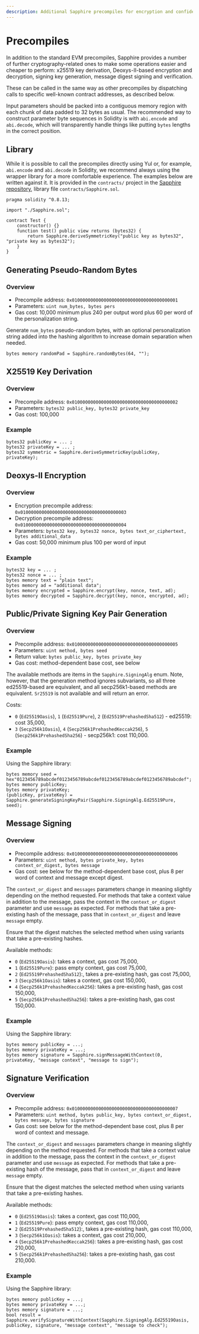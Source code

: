 ```yaml
---
description: Additional Sapphire precompiles for encryption and confidentiality
---
```


# Precompiles

In addition to the standard EVM precompiles, Sapphire provides a number
of further cryptography-related ones to make some operations easier and
cheaper to perform: x25519 key derivation, Deoxys-II-based encryption
and decryption, signing key generation, message digest signing and
verification.

These can be called in the same way as other precompiles by dispatching
calls to specific well-known contract addresses, as described below.

Input parameters should be packed into a contiguous memory region with
each chunk of data padded to 32 bytes as usual. The recommended way to
construct parameter byte sequences in Solidity is with `abi.encode` and
`abi.decode`, which will transparently handle things like putting
`bytes` lengths in the correct position.

## Library

While it is possible to call the precompiles directly using Yul or, for
example, `abi.encode` and `abi.decode` in Solidity, we recommend always
using the wrapper library for a more comfortable experience. The
examples below are written against it. It is provided in the
`contracts/` project in the
[Sapphire repository](https://github.com/oasisprotocol/sapphire-paratime),
library file `contracts/Sapphire.sol`.

```solidity
pragma solidity ^0.8.13;

import "./Sapphire.sol";

contract Test {
    constructor() {}
    function test() public view returns (bytes32) {
        return Sapphire.deriveSymmetricKey("public key as bytes32", "private key as bytes32");
    }
}
```

## Generating Pseudo-Random Bytes

### Overview

* Precompile address: `0x0100000000000000000000000000000000000001`
* Parameters: `uint num_bytes, bytes pers`
* Gas cost: 10,000 minimum plus 240 per output word plus 60 per word of
  the personalization string.

Generate `num_bytes` pseudo-random bytes, with an optional
personalization string added into the hashing algorithm to increase
domain separation when needed.

```solidity
bytes memory randomPad = Sapphire.randomBytes(64, "");
```

## X25519 Key Derivation

### Overview

* Precompile address: `0x0100000000000000000000000000000000000002`
* Parameters: `bytes32 public_key, bytes32 private_key`
* Gas cost: 100,000

### Example

```solidity
bytes32 publicKey = ... ;
bytes32 privateKey = ... ;
bytes32 symmetric = Sapphire.deriveSymmetricKey(publicKey, privateKey);
```

## Deoxys-II Encryption

### Overview

* Encryption precompile address: `0x0100000000000000000000000000000000000003`
* Decryption precompile address: `0x0100000000000000000000000000000000000004`
* Parameters: `bytes32 key, bytes32 nonce, bytes text_or_ciphertext, bytes additional_data`
* Gas cost: 50,000 minimum plus 100 per word of input

### Example

```solidity
bytes32 key = ... ;
bytes32 nonce = ... ;
bytes memory text = "plain text";
bytes memory ad = "additional data";
bytes memory encrypted = Sapphire.encrypt(key, nonce, text, ad);
bytes memory decrypted = Sapphire.decrypt(key, nonce, encrypted, ad);
```

## Public/Private Signing Key Pair Generation

### Overview

* Precompile address: `0x0100000000000000000000000000000000000005`
* Parameters: `uint method, bytes seed`
* Return value: `bytes public_key, bytes private_key`
* Gas cost: method-dependent base cost, see below

The available methods are items in the `Sapphire.SigningAlg` enum. Note,
however, that the generation method ignores subvariants, so all three
ed25519-based are equivalent, and all secp256k1-based methods are
equivalent. `Sr25519` is not available and will return an error.

Costs:
* `0` (`Ed25519Oasis`), `1` (`Ed25519Pure`), `2` (`Ed25519PrehashedSha512`) - ed25519: cost 35,000,
* `3` (`Secp256k1Oasis`), `4` (`Secp256k1PrehashedKeccak256`), `5` (`Secp256k1PrehashedSha256`) - secp256k1: cost 110,000.

### Example

Using the Sapphire library:

```solidity
bytes memory seed = hex"0123456789abcdef0123456789abcdef0123456789abcdef0123456789abcdef";
bytes memory publicKey;
bytes memory privateKey;
(publicKey, privateKey) = Sapphire.generateSigningKeyPair(Sapphire.SigningAlg.Ed25519Pure, seed);
```

## Message Signing

### Overview

* Precompile address: `0x0100000000000000000000000000000000000006`
* Parameters: `uint method, bytes private_key, bytes context_or_digest, bytes message`
* Gas cost: see below for the method-dependent base cost, plus 8 per word of context and message except digest.

The `context_or_digest` and `messages` parameters change in meaning
slightly depending on the method requested. For methods that take a
context value in addition to the message, pass the context in the
`context_or_digest` parameter and use `message` as expected. For methods
that take a pre-existing hash of the message, pass that in
`context_or_digest` and leave `message` empty.

Ensure that the digest matches the selected method when using variants
that take a pre-existing hashes.

Available methods:
* `0` (`Ed25519Oasis`): takes a context, gas cost 75,000,
* `1` (`Ed25519Pure`): pass empty context, gas cost 75,000,
* `2` (`Ed25519PrehashedSha512`):, takes a pre-existing hash, gas cost 75,000,
* `3` (`Secp256k1Oasis`): takes a context, gas cost 150,000,
* `4` (`Secp256k1PrehashedKeccak256`): takes a pre-existing hash, gas cost 150,000,
* `5` (`Secp256k1PrehashedSha256`): takes a pre-existing hash, gas cost 150,000.

### Example

Using the Sapphire library:

```solidity
bytes memory publicKey = ...;
bytes memory privateKey = ...;
bytes memory signature = Sapphire.signMessageWithContext(0, privateKey, "message context", "message to sign");
```

## Signature Verification

### Overview

* Precompile address: `0x0100000000000000000000000000000000000007`
* Parameters: `uint method, bytes public_key, bytes context_or_digest, bytes message, bytes signature`
* Gas cost: see below for the method-dependent base cost, plus 8 per word of context and message.

The `context_or_digest` and `messages` parameters change in meaning
slightly depending on the method requested. For methods that take a
context value in addition to the message, pass the context in the
`context_or_digest` parameter and use `message` as expected. For methods
that take a pre-existing hash of the message, pass that in
`context_or_digest` and leave `message` empty.

Ensure that the digest matches the selected method when using variants
that take a pre-existing hashes.

Available methods:
* `0` (`Ed25519Oasis`): takes a context, gas cost 110,000,
* `1` (`Ed25519Pure`): pass empty context, gas cost 110,000,
* `2` (`Ed25519PrehashedSha512`):, takes a pre-existing hash, gas cost 110,000,
* `3` (`Secp256k1Oasis`): takes a context, gas cost 210,000,
* `4` (`Secp256k1PrehashedKeccak256`): takes a pre-existing hash, gas cost 210,000,
* `5` (`Secp256k1PrehashedSha256`): takes a pre-existing hash, gas cost 210,000.

### Example

Using the Sapphire library:

```solidity
bytes memory publicKey = ...;
bytes memory privateKey = ...;
bytes memory signature = ...;
bool result = Sapphire.verifySignatureWithContext(Sapphire.SigningAlg.Ed25519Oasis, publicKey, signature, "message context", "message to check");
```
